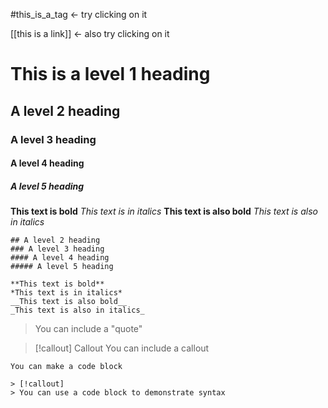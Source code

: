 
#this_is_a_tag <- try clicking on it

[[this is a link]] <- also try clicking on it

# This is a level 1 heading
## A level 2 heading
### A level 3 heading
#### A level 4 heading
##### A level 5 heading

**This text is bold**
*This text is in italics*
__This text is also bold__
_This text is also in italics_

```
## A level 2 heading
### A level 3 heading
#### A level 4 heading
##### A level 5 heading

**This text is bold**
*This text is in italics*
__This text is also bold__
_This text is also in italics_
```

> You can include a "quote"

> [!callout] Callout
> You can include a callout

```code
You can make a code block
```

```
> [!callout]
> You can use a code block to demonstrate syntax
```



